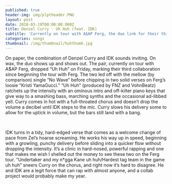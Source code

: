 ```yaml
---
published: true
header-img: img/plptheader.PNG
layout: post
date: 2018-03-19T00:00:00.000Z
title: Denzel Curry - Uh Huh (feat. IDK)
subtitle: 'Currently on tour with A$AP Ferg, the duo link for their third loosie'
categories: songs
thumbnail: /img/thumbnail/huhthumb.jpg
---
```

<p>On paper, the combination of Denzel Curry and IDK sounds inviting. On wax, the duo shows up and shows out. The pair, currently on tour with A$AP Ferg, dropped &ldquo;Uh Huh&rdquo; on Friday, marking their third collaboration since beginning the tour with Ferg. The two led off with the mellow (by comparison) single &ldquo;No Wave&rdquo; before chipping in two solid verses on Ferg&rsquo;s loosie &ldquo;Kristi YamaGucci.&rdquo; &ldquo;Uh Huh&rdquo; (produced by FNZ and VohnBeatz) ratchets up the intensity with an ominous intro and off-kilter piano keys that give way to a smashing bass, marching synths and the occasional ad-libbed yell. Curry comes in hot with a full-throated chorus and doesn&rsquo;t drop the volume a decibel until IDK steps to the mic. Curry slows his delivery some to allow for the uptick in volume, but the bars still land with a bang.</p>
<p>&nbsp;</p>
<p>IDK turns in a tidy, hard-edged verse that comes as a welcome change of pace from Zel&rsquo;s hoarse screaming. He works his way up in speed, beginning with a growling, punchy delivery before sliding into a quicker flow without dropping the intensity. It&rsquo;s a clinic in hard-nosed, powerful rapping and one that makes me wish I shelled out the money to see these two on the Ferg tour. &ldquo;Undertaker and my n*gga Kane uh huh/Hardest tag team in the game uh huh&rdquo; sneers Curry on the chorus, and right now it&rsquo;s hard to disagree. He and IDK are a legit force that can rap with almost anyone, and a collab project would probably make my year.</p>
